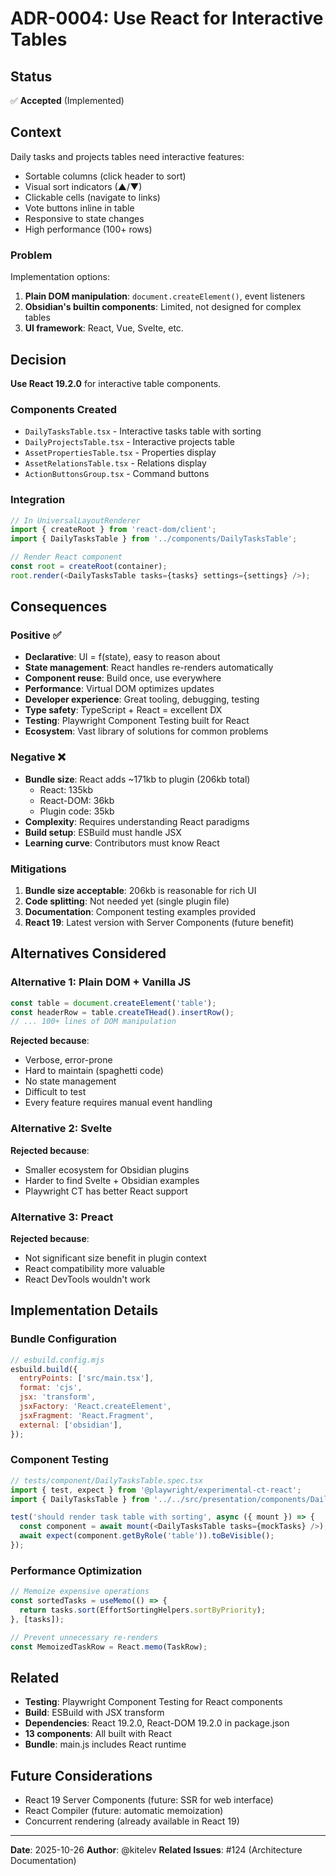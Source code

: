 # ADR-0004: Use React for Interactive Tables

## Status

✅ **Accepted** (Implemented)

## Context

Daily tasks and projects tables need interactive features:
- Sortable columns (click header to sort)
- Visual sort indicators (▲/▼)
- Clickable cells (navigate to links)
- Vote buttons inline in table
- Responsive to state changes
- High performance (100+ rows)

### Problem

Implementation options:

1. **Plain DOM manipulation**: `document.createElement()`, event listeners
2. **Obsidian's builtin components**: Limited, not designed for complex tables
3. **UI framework**: React, Vue, Svelte, etc.

## Decision

**Use React 19.2.0** for interactive table components.

### Components Created

- `DailyTasksTable.tsx` - Interactive tasks table with sorting
- `DailyProjectsTable.tsx` - Interactive projects table
- `AssetPropertiesTable.tsx` - Properties display
- `AssetRelationsTable.tsx` - Relations display
- `ActionButtonsGroup.tsx` - Command buttons

### Integration

```typescript
// In UniversalLayoutRenderer
import { createRoot } from 'react-dom/client';
import { DailyTasksTable } from '../components/DailyTasksTable';

// Render React component
const root = createRoot(container);
root.render(<DailyTasksTable tasks={tasks} settings={settings} />);
```

## Consequences

### Positive ✅

- **Declarative**: UI = f(state), easy to reason about
- **State management**: React handles re-renders automatically
- **Component reuse**: Build once, use everywhere
- **Performance**: Virtual DOM optimizes updates
- **Developer experience**: Great tooling, debugging, testing
- **Type safety**: TypeScript + React = excellent DX
- **Testing**: Playwright Component Testing built for React
- **Ecosystem**: Vast library of solutions for common problems

### Negative ❌

- **Bundle size**: React adds ~171kb to plugin (206kb total)
  - React: 135kb
  - React-DOM: 36kb
  - Plugin code: 35kb
- **Complexity**: Requires understanding React paradigms
- **Build setup**: ESBuild must handle JSX
- **Learning curve**: Contributors must know React

### Mitigations

1. **Bundle size acceptable**: 206kb is reasonable for rich UI
2. **Code splitting**: Not needed yet (single plugin file)
3. **Documentation**: Component testing examples provided
4. **React 19**: Latest version with Server Components (future benefit)

## Alternatives Considered

### Alternative 1: Plain DOM + Vanilla JS

```typescript
const table = document.createElement('table');
const headerRow = table.createTHead().insertRow();
// ... 100+ lines of DOM manipulation
```

**Rejected because**:
- Verbose, error-prone
- Hard to maintain (spaghetti code)
- No state management
- Difficult to test
- Every feature requires manual event handling

### Alternative 2: Svelte

**Rejected because**:
- Smaller ecosystem for Obsidian plugins
- Harder to find Svelte + Obsidian examples
- Playwright CT has better React support

### Alternative 3: Preact

**Rejected because**:
- Not significant size benefit in plugin context
- React compatibility more valuable
- React DevTools wouldn't work

## Implementation Details

### Bundle Configuration

```javascript
// esbuild.config.mjs
esbuild.build({
  entryPoints: ['src/main.tsx'],
  format: 'cjs',
  jsx: 'transform',
  jsxFactory: 'React.createElement',
  jsxFragment: 'React.Fragment',
  external: ['obsidian'],
});
```

### Component Testing

```typescript
// tests/component/DailyTasksTable.spec.tsx
import { test, expect } from '@playwright/experimental-ct-react';
import { DailyTasksTable } from '../../src/presentation/components/DailyTasksTable';

test('should render task table with sorting', async ({ mount }) => {
  const component = await mount(<DailyTasksTable tasks={mockTasks} />);
  await expect(component.getByRole('table')).toBeVisible();
});
```

### Performance Optimization

```typescript
// Memoize expensive operations
const sortedTasks = useMemo(() => {
  return tasks.sort(EffortSortingHelpers.sortByPriority);
}, [tasks]);

// Prevent unnecessary re-renders
const MemoizedTaskRow = React.memo(TaskRow);
```

## Related

- **Testing**: Playwright Component Testing for React components
- **Build**: ESBuild with JSX transform
- **Dependencies**: React 19.2.0, React-DOM 19.2.0 in package.json
- **13 components**: All built with React
- **Bundle**: main.js includes React runtime

## Future Considerations

- React 19 Server Components (future: SSR for web interface)
- React Compiler (future: automatic memoization)
- Concurrent rendering (already available in React 19)

---

**Date**: 2025-10-26
**Author**: @kitelev
**Related Issues**: #124 (Architecture Documentation)